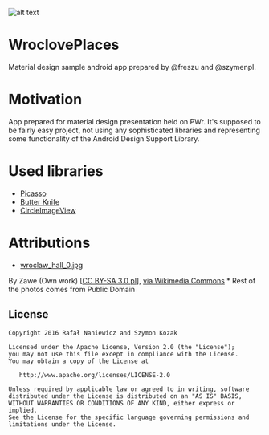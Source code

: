 ![alt text](https://raw.githubusercontent.com/freszu/WroclovePlaces/master/app/src/main/res/mipmap-xxxhdpi/ic_launcher.png)

# WroclovePlaces
Material design sample android app prepared by @freszu and @szymenpl.

# Motivation
App prepared for material design presentation held on PWr. It's supposed to be fairly easy project, not using any sophisticated libraries and representing some functionality of the Android Design Support Library.

# Used libraries
* [Picasso](http://square.github.io/picasso/)
* [Butter Knife](http://jakewharton.github.io/butterknife/)
* [CircleImageView](https://github.com/hdodenhof/CircleImageView)

# Attributions
* <a href="https://raw.githubusercontent.com/freszu/WroclovePlaces/master/app/src/main/res/drawable-nodpi/wroclaw_centennial_hall0.jpg">
  wroclaw_hall_0.jpg
</a>
By Zawe (Own work) [<a href="http://creativecommons.org/licenses/by-sa/3.0/pl/deed.en">CC BY-SA 3.0 pl</a>], <a href="https://commons.wikimedia.org/wiki/File%3AHala_stulecia_wroc%C5%82aw_odbicie_fotnanny_zawe.jpg">via Wikimedia Commons</a>
* Rest of the photos comes from Public Domain

## License


    Copyright 2016 Rafał Naniewicz and Szymon Kozak

    Licensed under the Apache License, Version 2.0 (the "License");
    you may not use this file except in compliance with the License.
    You may obtain a copy of the License at

       http://www.apache.org/licenses/LICENSE-2.0

    Unless required by applicable law or agreed to in writing, software
    distributed under the License is distributed on an "AS IS" BASIS,
    WITHOUT WARRANTIES OR CONDITIONS OF ANY KIND, either express or implied.
    See the License for the specific language governing permissions and
    limitations under the License.
